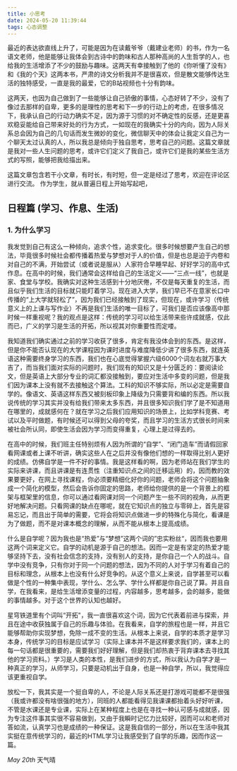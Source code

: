 ```yaml
---
title: 小思考
date: 2024-05-20 11:39:44
tags: 心态调整
---
```


最近的表达欲直线上升了，可能是因为在读戴爷爷（戴建业老师）的书，作为一名语文老师，他是能够让我体会到古诗中的韵味和古人那种高尚的人生哲学的人，也给我的生活增添了不少的鼓励与趣味。这两天有幸接触到了他的《你听懂了没有》和《我的个天》这两本书，严肃的诗文分析我并不是很喜欢，但是散文能够传达生活的独特感受，一直是我的最爱，它的B站视频也十分有韵味。

<!--more-->

这两天，也因为自己做到了一些能够让自己骄傲的事情，心态好转了不少，没有了像过去那样的自卑，更多的是理性的思考和下一步的行动上的考虑，在很多情况下，我承认自己的行动力确实不足，因为源于习惯的对不确定性的反感，还是更喜欢稳妥能给自己带来好处的行为方式，一如现在的我确实十分的内向，因为人际关系总会因为自己的几句话而发生微妙的变化，微信聊天中的体会让我定义自己为一个聊天太过认真的人，所以我总是倾向于独自思考，思考自己的问题。这篇文章就是我对一些人生问题的思考，或许它们定义了我自己，或许它们是我的某些生活方式的写照，能够把我给描出来。

这篇文章包含若干小文章，有时长，有时短，但一定是经过了思考，欢迎在评论区进行交流。
作为学生，就从普遍日程上开始写起吧，
## 日程篇 (学习、作息、生活)

### 1. 为什么学习  

我发觉到自己有这么一种倾向，追求个性，追求变化。很多时候想要产生自己的想法，毕竟很多时候社会都传播着热爱与梦想对于人的价值，但是也总是迫于内卷和对自己的不满，开始尝试（或者说是服从）人家符合早睡早起、好好学习的高中式作息。在高中的时候，我们通常会这样给自己的生活定义——“三点一线”，也就是家、食堂与学校。我确实对这种生活感到十分地厌倦，不仅是每天重复的生活，而且似乎我们生活的目标就只能盯着学习。现在进入大学，我们早已不在意家长口中传播的“上大学就轻松了”，因为我们已经接触到了现实，但现在，或许学习（传统意义上的上课与写作业）不再是我们生活的唯一目标了，可我们是否应该像高中那时候一样重视呢？我的观点是这样：传统的学习可以给生活带来些许成就感，仅此而已，广义的学习是生活的开拓，所以视其对你重要性而定喽。

我知道我们确实通过之前的学习收获了很多，肯定有我没体会到的东西。是这样，但是你不能否认现在的大学课程因为课时进度与难度降低少讲了很多东西，就连英语这种需要终身学习的东西，我们也在心底觉得掌握六级6000个词左右就万事大吉了，而当我们面对实际的问题时，我们现有的知识又是十分匮乏的：要阅读论文，但是英语上大部分专业的词汇都没接触到，要应对生活中多变的问题，但是我们因为课本上没有就不去接触这个算法。工科的知识不够实际，所以必定是需要自学的。像语文、英语这样东西又被刻板印象上降级为只需要背和编的东西。所以我说传统的学习其实并没有给我们带来太多东西，并且很多知识我们学了是不知道用在哪里的，成就感何在？就在学习之后我们应用知识的场景上，比如学科竞赛、考试以及平时做题，有时候还可以得到父母的夸奖，而且学习的生活方式很长时间来被社会所认同，即使生活会因为学习而变得重复，心理上是过得去的。

在高中的时候，我们班主任特别烦有人因为所谓的“自学”、“闭门造车”而请假回家看网课或者上课不听讲，确实这些人在之后并没有像他们想的一样取得比别人更好的成绩。仿佛自学是一件不好的事情。我是这样看的啊，因为老师站在我们学生的实际来讲课，而且讲课是有连贯性（注重知识点之间的迁移运用）的，因而教的效果要更好，在网上寻找课程，你必须要精细化好你的问题，老师会将这个问题抽象成一个简化的模型，然后会告诉你固定的思路，老师给你提供的是一个背景上的框架与框架里的信息，你可以通过看网课对同一个问题产生一些不同的视角，从而更好地解决问题。只看网课的缺点在哪呢，就在它知识点的独立与零碎上，首先是容易忘记，而且出于简单的需要，它将会将知识点做进一步的特殊化与简化，看课是为了做题，而不是对课本概念的理解，从而不能从根本上提高成绩。

什么是自学呢？因为我也是“热爱”与“梦想”这两个词的”忠实粉丝“，因而我也要用这两个词来定义它。自学的动机是源于自己的想法。因而一定是有坚定的热爱才能够坚持下去，没有社会信念的支持，没有别人的支持，是你自己一个人的战斗。自学中没有竞争，只有你对于同一个问题的想法，因为不同的人对于学习有着自己的目标和理念，从根本上也没有什么好竞争的。从这个意义上来说，自学甚至可以看做是个性的一种集中表现，学什么、怎么学、学什么样都是你自己说了算。并且自学，在我看来，是给生活增添变量的过程，内容越多，思考越多，会的越多，能做的事情越多。对于这个世界的认知也越好。

星穹铁道里有个词叫“开拓"，我一直很喜欢这个词，因为它代表着前进与探索，并且在途中收获独属于自己的乐趣与体验。在我看来，自学的旅程也是一样，并且它能够帮助你实现梦想，免除一成不变的生活。从根本上来说，自学的本质才是学习本身，传统学习的目标是应试学习（实际上课本并不是这样要求我们的，课本上的每一句话都是很重要的，需要我们好好理解，但是我们却热衷于背弃课本去寻找其他的学习资料。）学习是人类的本性，是我们进步的方式，所以我认为自学才是一种真正的学习，从师学习，只要是动机出于自身，也是一种自学，所以，我觉得应该更重视自学。

放松一下，我其实是一个挺自卑的人，不论是人际关系还是打游戏可能都不是很强（我或许都没有啥很强的地方），同班的人都能看得见我课课都抬着头好好听课，不管是水课还是专业课，实际上在某种程度上也是在寻找一种认可感与成就感，因为专注这件事其实很不容易做到，又由于我瞬时记忆力比较好，因而可以和老师对答如流，认真学习也是成绩的一种保证。这是我自信的一部分，所以在生活中我其实挺在意传统学习的，最近的HTML学习让我感受到了自学的乐趣，因而作这一篇。

*May 20th* 天气晴